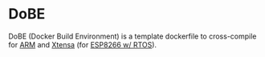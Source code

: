 # DoBE

DoBE (Docker Build Environment) is a template dockerfile to cross-compile for [ARM](https://developer.arm.com/downloads/-/arm-gnu-toolchain-downloads) and [Xtensa](https://docs.espressif.com/projects/esp8266-rtos-sdk/en/latest/get-started/linux-setup.html) (for [ESP8266 w/ RTOS](https://docs.espressif.com/projects/esp8266-rtos-sdk/en/latest/get-started/index.html#get-esp8266-rtos-sdk)).
